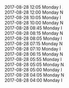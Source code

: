 2017-08-28 12:05 Monday  I  
2017-08-28 12:00 Monday  N  
2017-08-28 10:05 Monday  I  
2017-08-28 10:00 Monday  N  
2017-08-28 08:45 Monday  I  
2017-08-28 08:15 Monday  N  
2017-08-28 08:05 Monday  I  
2017-08-28 07:15 Monday  N  
2017-08-28 07:10 Monday  I  
2017-08-28 06:15 Monday  N  
2017-08-28 05:55 Monday  I  
2017-08-28 05:05 Monday  N  
2017-08-28 05:00 Monday  I  
2017-08-28 04:05 Monday  N  
2017-08-28 04:00 Monday  I  
